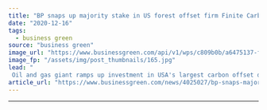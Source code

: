 ```yaml
---
title: "BP snaps up majority stake in US forest offset firm Finite Carbon"
date: "2020-12-16"
tags: 
  - business green
source: "business green"
image_url: "https://www.businessgreen.com/api/v1/wps/c809b0b/a6475137-fe97-4196-9603-3ed06cf1f41b/1/finite-carbon-project-sealaska-4-forest-alaska-finite-carbon-185x114.jpg"
image_fp: "/assets/img/post_thumbnails/165.jpg"
lead: "
 Oil and gas giant ramps up investment in USA's largest carbon offset developer, as it increases focus on natural climate solutions in support of its net zero targets ..."
article_url: "https://www.businessgreen.com/news/4025027/bp-snaps-majority-stake-us-forest-offset-firm-finite-carbon"
---
```


---
